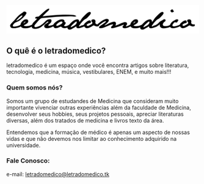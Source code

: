 ![ ](letradomedico.png)

## O quê é o letradomedico?

letradomedico é um espaço onde você encontra artigos sobre literatura, tecnologia, medicina, música, vestibulares, ENEM, e muito mais!!!


### Quem somos nós?

Somos um grupo de estudandes de Medicina que consideram muito importante vivenciar outras experiências além da faculdade de Medicina, desenvolver seus hobbies, seus projetos pessoais, apreciar literaturas diversas, além dos tratados de medicina e livros texto da área.

Entendemos que a formação de médico é apenas um aspecto de nossas vidas e que não devemos nos limitar ao conhecimento adquirido na universidade.

### Fale Conosco:

e-mail: letradomedico@letradomedico.tk
